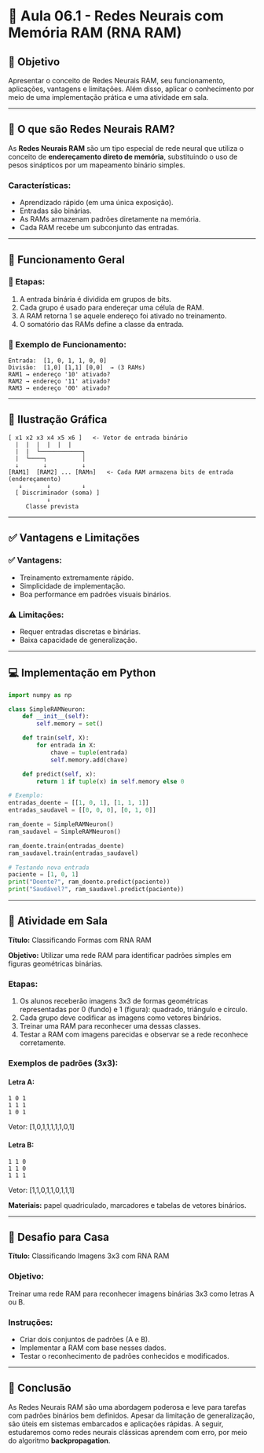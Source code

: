 # 🧠 Aula 06.1 - Redes Neurais com Memória RAM (RNA RAM)

## 🎯 Objetivo
Apresentar o conceito de Redes Neurais RAM, seu funcionamento, aplicações, vantagens e limitações. Além disso, aplicar o conhecimento por meio de uma implementação prática e uma atividade em sala.

---

## 💾 O que são Redes Neurais RAM?

As **Redes Neurais RAM** são um tipo especial de rede neural que utiliza o conceito de **endereçamento direto de memória**, substituindo o uso de pesos sinápticos por um mapeamento binário simples.

### Características:
- Aprendizado rápido (em uma única exposição).
- Entradas são binárias.
- As RAMs armazenam padrões diretamente na memória.
- Cada RAM recebe um subconjunto das entradas.

---

## 🔄 Funcionamento Geral

### 🧠 Etapas:
1. A entrada binária é dividida em grupos de bits.
2. Cada grupo é usado para endereçar uma célula de RAM.
3. A RAM retorna 1 se aquele endereço foi ativado no treinamento.
4. O somatório das RAMs define a classe da entrada.

### 🎯 Exemplo de Funcionamento:
```
Entrada:  [1, 0, 1, 1, 0, 0]
Divisão:  [1,0] [1,1] [0,0]  → (3 RAMs)
RAM1 → endereço '10' ativado?
RAM2 → endereço '11' ativado?
RAM3 → endereço '00' ativado?
```

---

## 🧮 Ilustração Gráfica

```
[ x1 x2 x3 x4 x5 x6 ]   <- Vetor de entrada binário
  |  |  |  |  |  |
  |  |  └────────────┐
  |  └────┐          │
  ↓       ↓          ↓
[RAM1]  [RAM2] ... [RAMn]   <- Cada RAM armazena bits de entrada (endereçamento)
   ↓       ↓         ↓
  [ Discriminador (soma) ]
           ↓
     Classe prevista
```

---

## ✅ Vantagens e Limitações

### ✅ Vantagens:
- Treinamento extremamente rápido.
- Simplicidade de implementação.
- Boa performance em padrões visuais binários.

### ⚠️ Limitações:
- Requer entradas discretas e binárias.
- Baixa capacidade de generalização.

---

## 💻 Implementação em Python

```python
import numpy as np

class SimpleRAMNeuron:
    def __init__(self):
        self.memory = set()

    def train(self, X):
        for entrada in X:
            chave = tuple(entrada)
            self.memory.add(chave)

    def predict(self, x):
        return 1 if tuple(x) in self.memory else 0

# Exemplo:
entradas_doente = [[1, 0, 1], [1, 1, 1]]
entradas_saudavel = [[0, 0, 0], [0, 1, 0]]

ram_doente = SimpleRAMNeuron()
ram_saudavel = SimpleRAMNeuron()

ram_doente.train(entradas_doente)
ram_saudavel.train(entradas_saudavel)

# Testando nova entrada
paciente = [1, 0, 1]
print("Doente?", ram_doente.predict(paciente))
print("Saudável?", ram_saudavel.predict(paciente))
```

---

## 🧪 Atividade em Sala

**Título:** Classificando Formas com RNA RAM

**Objetivo:** Utilizar uma rede RAM para identificar padrões simples em figuras geométricas binárias.

### Etapas:
1. Os alunos receberão imagens 3x3 de formas geométricas representadas por 0 (fundo) e 1 (figura): quadrado, triângulo e círculo.
2. Cada grupo deve codificar as imagens como vetores binários.
3. Treinar uma RAM para reconhecer uma dessas classes.
4. Testar a RAM com imagens parecidas e observar se a rede reconhece corretamente.

### Exemplos de padrões (3x3):

#### Letra A:
```
1 0 1
1 1 1
1 0 1
```
Vetor: [1,0,1,1,1,1,1,0,1]

#### Letra B:
```
1 1 0
1 1 0
1 1 1
```
Vetor: [1,1,0,1,1,0,1,1,1]

**Materiais:** papel quadriculado, marcadores e tabelas de vetores binários.

---

## 🧠 Desafio para Casa

**Título:** Classificando Imagens 3x3 com RNA RAM

### Objetivo:
Treinar uma rede RAM para reconhecer imagens binárias 3x3 como letras A ou B.

### Instruções:
- Criar dois conjuntos de padrões (A e B).
- Implementar a RAM com base nesses dados.
- Testar o reconhecimento de padrões conhecidos e modificados.

---

## 📌 Conclusão

As Redes Neurais RAM são uma abordagem poderosa e leve para tarefas com padrões binários bem definidos. Apesar da limitação de generalização, são úteis em sistemas embarcados e aplicações rápidas. A seguir, estudaremos como redes neurais clássicas aprendem com erro, por meio do algoritmo **backpropagation**.

